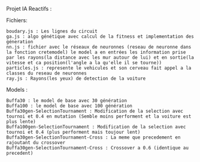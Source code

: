 Projet IA Reactifs : 

Fichiers: 

    boudary.js : Les lignes du circuit
    ga.js : algo génétique avec calcul de la fitness et implementation des géneration 
    nn.js : fichier avec le réseaux de neuronnes (reseau de neuronne dans la fonction cretemodel) le model a en entrées les information prise par les rayons(la distance avec les mur autour de lui) et en sortie(la vitesse et ca position(l'angle a la qu'elle il se tourne))
    particles.js : represente le vehicules et son cerveau fait appel a la classes du reseau de neuronnes
    ray.js : Rayons(les yeux) de detection de la voiture 


Models : 

    Buffa30 : le model de base avec 30 génération
    Buffa100 : le model de base avec 100 génération
    Buffa30gen-SelectionTournament : Modification de la selection avec tournoi et 0.4 en mutation (Semble moins performent et la voiture est plus lente)
    Buffa100gen-SelectionTournament : Modification de la selection avec tournoi et 0.4 (plus performent mais toujour lent)
    Buffa30gen-SelectionTournament-Cross : La meme que precedement en rajoutant du crossover 
    Buffa30gen-SelectionTournament-Cross : Crossover a 0.6 (identique au precedent)
    